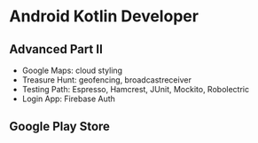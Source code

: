 # Android Kotlin Developer

## Advanced Part II

- Google Maps: cloud styling
- Treasure Hunt: geofencing, broadcastreceiver
- Testing Path: Espresso, Hamcrest, JUnit, Mockito, Robolectric
- Login App: Firebase Auth

## Google Play Store

